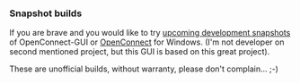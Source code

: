 ### Snapshot builds

If you are brave and you would like to try [upcoming development snapshots](https://bit.ly/2D7QEi2)
of OpenConnect-GUI or [OpenConnect](https://www.infradead.org/openconnect/) for Windows.
(I'm not developer on second mentioned project, but this GUI is based on this great project).

These are unofficial builds, without warranty, please don't complain... ;-)

